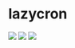 # lazycron

![](https://img.shields.io/badge/golang-1.13-green)
![](https://img.shields.io/badge/etcd-3.3.9-blue)
![](https://img.shields.io/badge/mongodb-4.2.3-orange)
